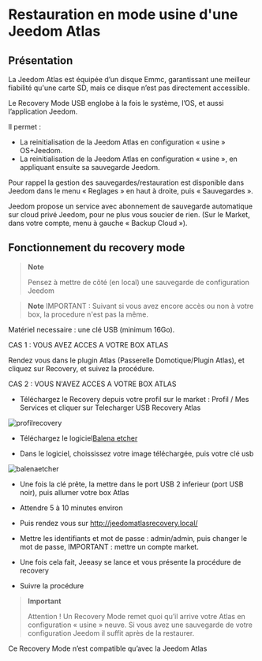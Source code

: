 # Restauration en mode usine d'une Jeedom Atlas

## Présentation

La Jeedom Atlas est équipée d’un disque Emmc, garantissant une meilleur fiabilité qu'une carte SD, mais ce disque n’est pas directement accessible.

Le Recovery Mode USB englobe à la fois le système, l’OS, et aussi l’application Jeedom.

Il permet :

- La reinitialisation de la Jeedom Atlas en configuration « usine » OS+Jeedom.
- La reinitialisation de la Jeedom Atlas en configuration « usine », en appliquant ensuite sa sauvegarde Jeedom.

Pour rappel la gestion des sauvegardes/restauration est disponible dans Jeedom dans le menu « Reglages » en haut à droite, puis « Sauvegardes ».

Jeedom propose un service avec abonnement de sauvegarde automatique sur cloud privé Jeedom, pour ne plus vous soucier de rien. (Sur le Market, dans votre compte, menu à gauche « Backup Cloud »).

## Fonctionnement du recovery mode

>**Note**
>
>Pensez à mettre de côté (en local) une sauvegarde de configuration Jeedom


>**Note**
IMPORTANT : Suivant si vous avez encore accès ou non à votre box, la procedure n'est pas la même.



Matériel necessaire : une clé USB (minimum 16Go).





CAS 1 : VOUS AVEZ ACCES A VOTRE BOX ATLAS


Rendez vous dans le plugin Atlas (Passerelle Domotique/Plugin Atlas), et cliquez sur Recovery, et suivez la procédure.





CAS 2 : VOUS N'AVEZ ACCES A VOTRE BOX ATLAS



- Téléchargez le Recovery depuis votre profil sur le market : Profil / Mes Services et cliquer sur Telecharger USB Recovery Atlas

![profilrecovery](https://github.com/jeedom/documentations/blob/master/fr_FR/installation/images/profilrecovery.png)



- Téléchargez le logiciel[Balena etcher](https://www.balena.io/etcher/)



- Dans le logiciel, choississez votre image téléchargée, puis votre clé usb 

![balenaetcher](https://github.com/jeedom/documentations/blob/master/fr_FR/installation/images/balenaetcher.png)



- Une fois la clé prête, la mettre dans le port USB 2 inferieur (port USB noir), puis allumer votre box Atlas



- Attendre 5 à 10 minutes environ



- Puis rendez vous sur http://jeedomatlasrecovery.local/



- Mettre les identifiants et mot de passe :  admin/admin, puis changer le mot de passe, IMPORTANT : mettre un compte market.



- Une fois cela fait, Jeeasy se lance et vous présente la procédure de recovery



- Suivre la procédure




> **Important**
>
> Attention ! Un Recovery Mode remet quoi qu’il arrive votre Atlas en configuration « usine » neuve. Si vous avez une sauvegarde de votre configuration Jeedom il suffit après de la restaurer.
> 

Ce Recovery Mode n’est compatible qu’avec la Jeedom Atlas
